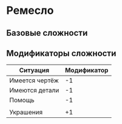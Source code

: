 # Ремесло

## Базовые сложности

## Модификаторы сложности
| Ситуация       | Модификатор |
| -------------- | ----------- |
| Имеется чертёж | -1          |
| Имеются детали | -1          |
| Помощь         | -1          |
|                |             |
| Украшения      | +1          |
